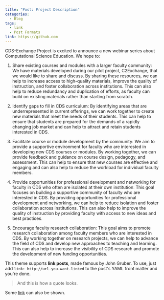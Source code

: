 ```yaml
---
title: "Post: Project Description"
categories:
  - Blog
tags:
  - link
  - Post Formats
link: https://github.com
---
```


CDS-Exchange Project is excited to announce a new webinar series about Computational Science Education. We hope to:
 
1. Share existing courses and modules with a larger faculty community:
We have materials developed during our pilot project, C2Exchange, that we would like to share and discuss.  By sharing these resources, we can help to increase access to high-quality materials, improve the quality of instruction, and foster collaboration across institutions. This can also help to reduce redundancy and duplication of efforts, as faculty can build on existing materials rather than starting from scratch.
 
2. Identify gaps to fill in CDS curriculum:
By identifying areas that are underrepresented in current offerings, we can work together to create new materials that meet the needs of their students. This can help to ensure that students are prepared for the demands of a rapidly changing job market and can help to attract and retain students interested in CDS.
 
3. Facilitate course or module development by the community:
We aim to provide a supportive environment for faculty who are interested in developing new CDS courses or modules. By working together, we can provide feedback and guidance on course design, pedagogy, and assessment. This can help to ensure that new courses are effective and engaging and can also help to reduce the workload for individual faculty members.
 
4. Provide opportunities for professional development and networking for faculty in CDS who often are isolated at their own institution:
This goal focuses on building a supportive community of faculty who are interested in CDS. By providing opportunities for professional development and networking, we can help to reduce isolation and foster collaboration across institutions. This can also help to improve the quality of instruction by providing faculty with access to new ideas and best practices.
 
5. Encourage faculty research collaboration:
This goal aims to promote research collaboration among faculty members who are interested in CDS. By working together on research projects, we can help to advance the field of CDS and develop new approaches to teaching and learning. This can also help to increase the visibility of CDS research and promote the development of new funding opportunities.


This theme supports **link posts**, made famous by John Gruber. To use, just add `link: http://url-you-want-linked` to the post's YAML front matter and you're done.

> And this is how a quote looks.

Some [link](#) can also be shown.
